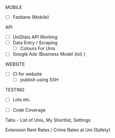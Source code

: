 MOBILE
- [ ] Fastlane (Mobile)

API
- [ ] UniStats API Working
- [ ] Data Entry / Scraping
     - [ ] Colours For Unis
- [ ] Google Ads (Business Model (lol) )

WEBSITE
- [ ] CI for website
     - [ ] publish using SSH

TESTING
- [ ] Lots etc.
- [ ] Code Coverage


Tabs - List of Unis, My Shortlist, Settings

Extension
Rent Rates / Crime Rates at Uni (Safety)
